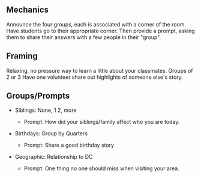 ## Mechanics

Announce the four groups, each is associated with a corner of the room.  Have students go to their appropriate corner.  Then provide a prompt, asking them to share their answers with a few people in their "group".

## Framing
  Relaxing, no pressure way to learn a little about your classmates.
  Groups of 2 or 3
  Have one volunteer share out highlights of someone else's story.


## Groups/Prompts
- Siblings: None, 1 2, more
  - Prompt: How did your siblings/family affect who you are today.

- Birthdays: Group by Quarters
  - Prompt: Share a good birthday story

- Geographic: Relationship to DC
  - Prompt: One thing no one should miss when visiting your area.
